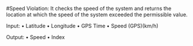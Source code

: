 
#Speed Violation: 
It checks the speed of the system and returns the location at which the speed
of the system exceeded the permissible value.

Input:
• Latitude
• Longitude
• GPS Time
• Speed (GPS)(km/h)

Output:
• Speed
• Index

